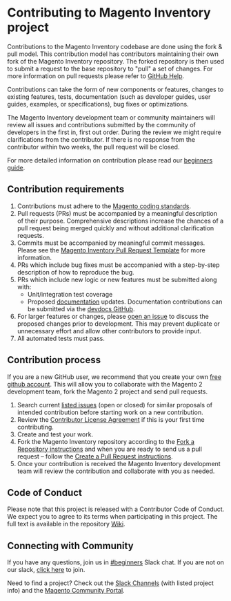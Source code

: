 # Contributing to Magento Inventory project

Contributions to the Magento Inventory codebase are done using the fork & pull model.
This contribution model has contributors maintaining their own fork of the Magento Inventory repository.
The forked repository is then used to submit a request to the base repository to "pull" a set of changes.
For more information on pull requests please refer to [GitHub Help](https://help.github.com/articles/about-pull-requests/).

Contributions can take the form of new components or features, changes to existing features, tests, documentation (such as developer guides, user guides, examples, or specifications), bug fixes or optimizations.

The Magento Inventory development team or community maintainers will review all issues and contributions submitted by the community of developers in the first in, first out order.
During the review we might require clarifications from the contributor.
If there is no response from the contributor within two weeks, the pull request will be closed.

For more detailed information on contribution please read our [beginners guide](https://github.com/magento/magento2/wiki/Getting-Started).

## Contribution requirements

1. Contributions must adhere to the [Magento coding standards](https://developer.adobe.com/commerce/php/coding-standards/).
1. Pull requests (PRs) must be accompanied by a meaningful description of their purpose. Comprehensive descriptions increase the chances of a pull request being merged quickly and without additional clarification requests.
1. Commits must be accompanied by meaningful commit messages. Please see the [Magento Inventory Pull Request Template](https://github.com/magento/inventory/blob/1.1-develop/.github/PULL_REQUEST_TEMPLATE.md) for more information.
1. PRs which include bug fixes must be accompanied with a step-by-step description of how to reproduce the bug.
1. PRs which include new logic or new features must be submitted along with:
   * Unit/integration test coverage
   * Proposed [documentation](https://devdocs.magento.com) updates. Documentation contributions can be submitted via the [devdocs GitHub](https://github.com/magento/devdocs).
1. For larger features or changes, please [open an issue](https://github.com/magento/inventory/issues) to discuss the proposed changes prior to development. This may prevent duplicate or unnecessary effort and allow other contributors to provide input.
1. All automated tests must pass.

## Contribution process

If you are a new GitHub user, we recommend that you create your own [free github account](https://github.com/signup/free).
This will allow you to collaborate with the Magento 2 development team, fork the Magento 2 project and send pull requests.

1. Search current [listed issues](https://github.com/magento/inventory/issues) (open or closed) for similar proposals of intended contribution before starting work on a new contribution.
2. Review the [Contributor License Agreement](https://opensource.adobe.com/cla.html) if this is your first time contributing.
3. Create and test your work.
4. Fork the Magento Inventory repository according to the [Fork a Repository instructions](https://developer.adobe.com/commerce/contributor/guides/code-contributions/) and when you are ready to send us a pull request – follow the [Create a Pull Request instructions](https://developer.adobe.com/commerce/contributor/guides/code-contributions/).
5. Once your contribution is received the Magento Inventory development team will review the contribution and collaborate with you as needed.

## Code of Conduct

Please note that this project is released with a Contributor Code of Conduct. We expect you to agree to its terms when participating in this project.
The full text is available in the repository [Wiki](https://github.com/magento/magento2/wiki/Magento-Code-of-Conduct).

## Connecting with Community

If you have any questions, join us in [#beginners](https://magentocommeng.slack.com/messages/CH8BGFX9D) Slack chat. If you are not on our slack, [click here](https://opensource.magento.com/slack) to join.

Need to find a project? Check out the [Slack Channels](https://github.com/magento/magento2/wiki/Slack-Channels) (with listed project info) and the [Magento Community Portal](https://opensource.magento.com/).
